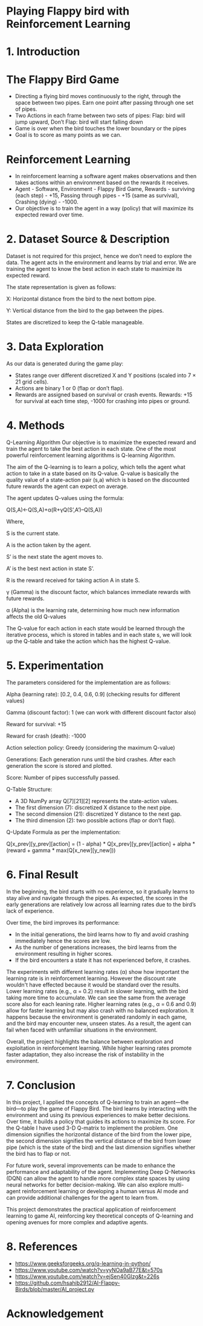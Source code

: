 # Playing Flappy bird with Reinforcement Learning 

# 1. Introduction
# The Flappy Bird Game 
* Directing a flying bird moves continuously to the right, through the space between two pipes. Earn one point after passing through one set of pipes. 
* Two Actions in each frame between two sets of pipes: 
Flap: bird will jump upward, Don’t Flap: bird will start falling down 
* Game is over when the bird touches the lower boundary or the pipes
* Goal is to score as many points as we can.

# Reinforcement Learning
* In reinforcement learning a software agent makes observations and then takes actions within an environment based on the rewards it receives.  
* Agent - Software, Environment - Flappy Bird Game, Rewards - surviving (each step) - +15, Passing through pipes - +15 (same as survival), Crashing (dying) - -1000. 
* Our objective is to train the agent in a way (policy) that will maximize its expected reward over time. 

# 2. Dataset Source & Description
Dataset is not required for this project, hence we don’t need to explore the data. The agent acts in the environment and learns by trial and error. We are training the agent to know the best action in each state to maximize its expected reward. 

The state representation is given as follows:

X: Horizontal distance from the bird to the next bottom pipe. 

Y: Vertical distance from the bird to the gap between the pipes.

States are discretized to keep the Q-table manageable.

# 3. Data Exploration
As our data is generated during the game play:

* States range over different discretized X and Y positions (scaled into 7 × 21 grid cells).
* Actions are binary 1 or 0 (flap or don’t flap). 
* Rewards are assigned based on survival or crash events.
  Rewards: +15 for survival at each time step, -1000 for crashing into pipes or ground.
# 4.  Methods
Q-Learning Algorithm 
Our objective is to maximize the expected reward and train the agent to take the best action in each state. One of the most powerful reinforcement learning algorithms is Q-learning Algorithm. 

The aim of the Q-learning is to learn a policy, which tells the agent what action to take in a state based on its Q-value. Q-value is basically the quality value of a state-action pair (s,a) which is based on the discounted future rewards the agent can expect on average. 

The agent updates Q-values using the formula:

Q(S,A)←Q(S,A)+α(R+γQ(S’,A’)–Q(S,A))

Where,

S is the current state.

A is the action taken by the agent.

S’ is the next state the agent moves to.

A’ is the best next action in state S’.

R is the reward received for taking action A in state S.

γ (Gamma) is the discount factor, which balances immediate rewards with future rewards.

α (Alpha) is the learning rate, determining how much new information affects the old Q-values

The Q-value for each action in each state would be learned through the iterative process, which is stored in tables and in each state s, we will look up the Q-table and take the action which has the highest Q-value.

# 5. Experimentation
The parameters considered for the implementation are as follows:

Alpha (learning rate): [0.2, 0.4, 0.6, 0.9] (checking results for different values) 

Gamma (discount factor): 1 (we can work with different discount factor also) 

Reward for survival: +15 

Reward for crash (death): -1000

Action selection policy: Greedy (considering the maximum Q-value) 

Generations: Each generation runs until the bird crashes. After each generation the score is stored and plotted. 

Score: Number of pipes successfully passed. 

Q-Table Structure:

* A 3D NumPy array Q[7][21][2] represents the state-action values.
* The first dimension (7): discretized X distance to the next pipe.
* The second dimension (21): discretized Y distance to the next gap.
* The third dimension (2): two possible actions (flap or don’t flap).
  
Q-Update Formula as per the implementation:

Q[x_prev][y_prev][action] = (1 - alpha) * Q[x_prev][y_prev][action] + alpha * (reward + gamma * max(Q[x_new][y_new])) 

# 6. Final Result  

In the beginning, the bird starts with no experience, so it gradually learns to stay alive and navigate through the pipes. As expected, the scores in the early generations are relatively low across all learning rates due to the bird’s lack of experience.

Over time, the bird improves its performance:

* In the initial generations, the bird learns how to fly and avoid crashing immediately hence the scores are low.
* As the number of generations increases, the bird learns from the environment resulting in higher scores.
* If the bird encounters a state it has not experienced before, it crashes.

The experiments with different learning rates (α) show how important the learning rate is in reinforcement learning. However the discount rate wouldn't have effected because it would be standard over the results. Lower learning rates (e.g., α = 0.2) result in slower learning, with the bird taking more time to accumulate. We can see the same from the average score also for each leaning rate. Higher learning rates (e.g., α = 0.6 and 0.9) allow for faster learning but may also crash with no balanced exploration. It happens because the environment is generated randomly in each game, and the bird may encounter new, unseen states. As a result, the agent can fail when faced with unfamiliar situations in the environment. 

Overall, the project highlights the balance between exploration and exploitation in reinforcement learning. While higher learning rates promote faster adaptation, they also increase the risk of instability in the environment. 

# 7. Conclusion
In this project, I applied the concepts of Q-learning to train an agent—the bird—to play the game of Flappy Bird. The bird learns by interacting with the environment and using its previous experiences to make better decisions. Over time, it builds a policy that guides its actions to maximize its score. For the Q-table I have used 3-D Q-matrix to implement the problem. One dimension signifies the horizontal distance of the bird from the lower pipe, the second dimension signifies the vertical distance of the bird from lower pipe (which is the state of the bird) and the last dimension signifies whether the bird has to flap or not.

For future work, several improvements can be made to enhance the performance and adaptability of the agent. Implementing Deep Q-Networks (DQN) can allow the agent to handle more complex state spaces by using neural networks for better decision-making. We can also explore multi-agent reinforcement learning or developing a human versus AI mode and can provide additional challenges for the agent to learn from. 

This project demonstrates the practical application of reinforcement learning to game AI, reinforcing key theoretical concepts of Q-learning and opening avenues for more complex and adaptive agents.

# 8. References
* https://www.geeksforgeeks.org/q-learning-in-python/
* https://www.youtube.com/watch?v=yyNOa9aB77E&t=570s
* https://www.youtube.com/watch?v=ejSen40GIzg&t=226s
* https://github.com/hsahib2912/AI-Flappy-Birds/blob/master/AI_project.py

# Acknowledgement 














